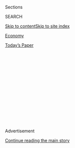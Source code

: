<div id="app">

<div>

<div>

<div>

<div class="NYTAppHideMasthead css-1q2w90k e1suatyy0">

<div class="section css-ui9rw0 e1suatyy2">

<div class="css-eph4ug er09x8g0">

<div class="css-6n7j50">

</div>

<span class="css-1dv1kvn">Sections</span>

<div class="css-10488qs">

<span class="css-1dv1kvn">SEARCH</span>

</div>

[Skip to content](#site-content)[Skip to site
index](#site-index)

</div>

<div id="masthead-section-label" class="css-1wr3we4 eaxe0e00">

[Economy](https://www.nytimes.com/section/business/economy)

</div>

<div class="css-10698na e1huz5gh0">

</div>

</div>

<div id="masthead-bar-one" class="section hasLinks css-15hmgas e1csuq9d3">

<div class="css-uqyvli e1csuq9d0">

</div>

<div class="css-1uqjmks e1csuq9d1">

</div>

<div class="css-9e9ivx">

[](https://myaccount.nytimes.com/auth/login?response_type=cookie&client_id=vi)

</div>

<div class="css-1bvtpon e1csuq9d2">

[Today’s
Paper](https://www.nytimes.com/section/todayspaper)

</div>

</div>

</div>

</div>

<div data-aria-hidden="false">

<div id="site-content" data-role="main">

<div>

<div class="css-1aor85t" style="opacity:0.000000001;z-index:-1;visibility:hidden">

<div class="css-1hqnpie">

<div class="css-epjblv">

<span class="css-17xtcya">[Economy](/section/business/economy)</span><span class="css-x15j1o">|</span><span class="css-fwqvlz">Trump
Sealed Carrier Deal With Mix of Threat and
Incentive</span>

</div>

<div class="css-k008qs">

<div class="css-1iwv8en">

<span class="css-18z7m18"></span>

<div>

</div>

</div>

<span class="css-1n6z4y">https://nyti.ms/2gQfvav</span>

<div class="css-1705lsu">

<div class="css-4xjgmj">

<div class="css-4skfbu" data-role="toolbar" data-aria-label="Social Media Share buttons, Save button, and Comments Panel with current comment count" data-testid="share-tools">

  - 
  - 
  - 
  - 
    
    <div class="css-6n7j50">
    
    </div>

  - 
  - 

</div>

</div>

</div>

</div>

</div>

</div>

<div class="css-13pd83m">

</div>

<div id="top-wrapper" class="css-1sy8kpn">

<div id="top-slug" class="css-l9onyx">

Advertisement

</div>

[Continue reading the main
story](#after-top)

<div class="ad top-wrapper" style="text-align:center;height:100%;display:block;min-height:250px">

<div id="top" class="place-ad" data-position="top" data-size-key="top">

</div>

</div>

<div id="after-top">

</div>

</div>

<div id="sponsor-wrapper" class="css-1hyfx7x">

<div id="sponsor-slug" class="css-19vbshk">

Supported by

</div>

[Continue reading the main
story](#after-sponsor)

<div id="sponsor" class="ad sponsor-wrapper" style="text-align:center;height:100%;display:block">

</div>

<div id="after-sponsor">

</div>

</div>

<div class="css-1vkm6nb ehdk2mb0">

# Trump Sealed Carrier Deal With Mix of Threat and Incentive

</div>

![<span class="css-16f3y1r e13ogyst0">President-elect Donald Trump took
credit for saving roughly half of the 2,000 jobs Indianapolis stood to
lose at the heating and cooling giant
Carrier.</span><span class="css-cch8ym"><span class="css-1dv1kvn">Credit</span><span class="css-cnj6d5 e1z0qqy90" itemprop="copyrightHolder"><span class="css-1ly73wi e1tej78p0">Credit...</span><span>Doug
Mills/The New York
Times</span></span></span>](https://static01.nyt.com/images/2016/12/02/us/02carrier-video-hp/02carrier-video-hp-videoSixteenByNine3000-v2.jpg)

<div class="css-xt80pu e12qa4dv0">

<div class="css-18e8msd">

<div class="css-vp77d3 epjyd6m0">

<div class="css-1baulvz">

By [<span class="css-1baulvz last-byline" itemprop="name">Nelson D.
Schwartz</span>](http://www.nytimes.com/by/nelson-d-schwartz)

</div>

</div>

  - Dec. 1,
    2016

  - 
    
    <div class="css-4xjgmj">
    
    <div class="css-d8bdto" data-role="toolbar" data-aria-label="Social Media Share buttons, Save button, and Comments Panel with current comment count" data-testid="share-tools">
    
      - 
      - 
      - 
      - 
        
        <div class="css-6n7j50">
        
        </div>
    
      - 
      - 
    
    </div>
    
    </div>

</div>

</div>

<div class="section meteredContent css-1r7ky0e" name="articleBody" itemprop="articleBody">

<div class="css-1fanzo5 StoryBodyCompanionColumn">

<div class="css-53u6y8">

INDIANAPOLIS — The long-promised call from Donald J. Trump to the
heating and cooling giant Carrier came early one morning about a week
after the election, when he unexpectedly won the industrial heartland.

The president-elect warned Gregory Hayes, the chief executive of
Carrier’s parent, United Technologies, that he had to find a way to
save a substantial share of the jobs it had vowed to move to Mexico, or
he would face the wrath of the incoming administration.

On Thursday, as he toured the factory floor here to take credit for
saving roughly half of the 2,000 jobs Indiana stood to lose, Mr. Trump
sent a message to other businesses as well that he intended to follow
through on his pledges to impose stiff tariffs on imports from companies
that move production overseas and ship their products back to the United
States.

“This is the way it’s going to be,” Mr. Trump said in an interview with
The New York Times. “Corporate America is going to have to understand
that we have to take care of our workers also.”

</div>

</div>

<div class="css-1fanzo5 StoryBodyCompanionColumn">

<div class="css-53u6y8">

Mr. Trump was accompanied by his vice president-elect, Mike Pence, who
is currently Indiana’s governor. He was in the room at Trump Tower when
the president-elect placed his initial call to Mr. Hayes, and he was the
one who sealed the deal with the chief executive with a handshake in the
building on
Monday.

</div>

</div>

<div class="css-1sngw6j">

[](https://www.nytimes.com/interactive/2016/11/30/us/politics/trump-manufacturing-jobs-indiana-carrier.html)

<div class="css-1eoytci">

![](https://static01.nyt.com/images/2016/11/30/us/politics/trump-manufacturing-jobs-indiana-carrier-1480538094077/trump-manufacturing-jobs-indiana-carrier-1480538094077-articleLarge-v3.png)

</div>

<div class="css-1rha1bf">

## What It Means for Trump to Save 1,000 Jobs in Indiana

How the president-elect’s deal measures up to U.S. manufacturing job
losses.

</div>

</div>

<div class="css-1fanzo5 StoryBodyCompanionColumn">

<div class="css-53u6y8">

“I don’t want them moving out of the country without consequences,” Mr.
Trump said, even if that means angering the free-market-oriented
Republicans he beat in the primaries but will have to work with on
Capitol Hill.

“The free market has been sorting it out and America’s been losing,” Mr.
Pence added, as Mr. Trump interjected, “Every time, every time.”

But since the pact was disclosed on Tuesday, critics have pounced on
Carrier’s receipt of $7 million in incentives from the state of Indiana
— just the kind of corporate giveaways Mr. Trump knocked as he slammed
Carrier on the campaign trail last spring.

</div>

</div>

<div class="css-1fanzo5 StoryBodyCompanionColumn">

<div class="css-53u6y8">

Others have pointed out that cutting individual deals with different
companies is a costly and ineffective way to stem the powerful forces
that impel business to move factories and jobs in a highly competitive
global and national economy.

“He has signaled to every corporation in America that they can threaten
to offshore jobs in exchange for business-friendly tax benefits and
incentives,” Senator Bernie Sanders of Vermont wrote in an op-ed on
Thursday for The Washington Post.

In Washington, Josh Earnest, the White House press secretary, suggested
that Carrier’s decision, while “good news,” was only a drop in the
bucket.

<div class="css-79elbk" data-testid="photoviewer-wrapper">

<div class="css-z3e15g" data-testid="photoviewer-wrapper-hidden">

</div>

<div class="css-1a48zt4 ehw59r15" data-testid="photoviewer-children">

<div class="css-zgakxe erfvjey0">

<span class="css-1ly73wi e1tej78p0">Image</span>

<div class="css-zjzyr8">

<div data-testid="lazyimage-container" style="height:450.39506172839504px">

</div>

</div>

</div>

<span class="css-16f3y1r e13ogyst0" data-aria-hidden="true">An image of
a letter handed out to Carrier employees on Thursday. “While this
announcement is good news for many, we recognize it is not good news for
everyone,” the letter stated.</span>

</div>

</div>

“Mr. Trump would have to make 804 more announcements just like that to
equal the standard of jobs in the manufacturing sector that were created
in this country under President Obama’s watch,” Mr. Earnest said. “So
this is good news, but the incoming president has a high bar to meet
when it comes to putting in place the kind of economic policies that
would benefit American workers.”

Still, Mr. Trump’s appeal is likely to lead to a more fundamental shift
in the way Washington approaches[dealing with corporate decisions on
where to locate
jobs](https://www.nytimes.com/2016/11/30/business/economy/trump-saved-jobs-at-carrier-but-more-midwest-jobs-are-in-jeopardy.html).

“Contrary to early reactions from the left and the right, the Carrier
deal opens the door to a new approach to U.S. economic growth policy
that is sorely needed,” the Information Technology and Innovation
Foundation, a research and advocacy group, said in a statement. “It sets
the precedent that growing, attracting and retaining globally traded,
innovation-based industries that are both high-value and pay high wages
is central to U.S. economic growth.”

</div>

</div>

<div class="css-1fanzo5 StoryBodyCompanionColumn">

<div class="css-53u6y8">

Despite the cheers Mr. Trump received as he walked around the factory
floor, where the lines continued to run and he had to shout at times to
be heard, another 1,000 workers for the company in Indiana will be
losing their jobs.

This includes 700 at a United Technologies factory in nearby Huntington,
as well as several hundred here. The 800 or so jobs that are being
preserved are mostly on the lines that build medium- and high-efficiency
gas furnaces.

Not long after Mr. Trump and Mr. Pence departed for the airport and to
another rally in Ohio to celebrate his victory, workers coming in for
the night shift received a letter titled “Company Update on Indianapolis
Operations.”

</div>

</div>

<div class="css-79elbk" data-testid="photoviewer-wrapper">

<div class="css-z3e15g" data-testid="photoviewer-wrapper-hidden">

</div>

<div class="css-1a48zt4 ehw59r15" data-testid="photoviewer-children">

![<span class="css-16f3y1r e13ogyst0" data-aria-hidden="true">“It sets a
great tone,” Mr. Trump said in an interview as he toured the Carrier
factory after the announcement that hundreds of jobs would remain there.
“What they’ve done is great for
America.”</span><span class="css-cnj6d5 e1z0qqy90" itemprop="copyrightHolder"><span class="css-1ly73wi e1tej78p0">Credit...</span><span>A
J Mast for The New York
Times</span></span>](https://static01.nyt.com/images/2016/12/02/business/02CARRIER4/02CARRIER4-articleLarge.jpg?quality=75&auto=webp&disable=upscale)

</div>

</div>

<div class="css-1fanzo5 StoryBodyCompanionColumn">

<div class="css-53u6y8">

“While this announcement is good news for many, we recognize it is not
good news for everyone,” the letter stated. “We are moving forward with
previously announced plans to relocate the fan coil manufacturing lines,
with the expected completion by the end of 2017.”

United Technologies, Carrier’s parent, saw the writing on the wall as
soon as Mr. Trump declared victory last month. Offering to preserve
jobs, even at the cost of some of the $65 million savings the company
expected from the move, could serve its larger corporate interests.

“Every penny counts, but if we step back and I’m looking at earnings of
$6.60 per share this year, 2 cents is an easy concession if the
president-elect listens to some of the company’s bigger concerns,” said
Howard Rubel, a senior equity analyst with Jefferies, an investment
banking firm in New York.

</div>

</div>

<div class="css-1fanzo5 StoryBodyCompanionColumn">

<div class="css-53u6y8">

And Mr. Trump and Mr. Pence, while providing a carrot through the state
incentives and promises of future business tax cuts, held an implicit
stick: the threat of pulling federal contracts from Carrier’s parent,
United Technologies. Mr. Trump and his team were well aware that the
amount United Technologies stood to lose in those contracts dwarfed the
savings from moving some of its operations to Monterrey from Indiana.

Despite only accomplishing half of what had been promised in the
campaign, Mr. Trump and Mr. Pence predicted that the number of jobs
ultimately preserved could rise as Carrier follows through on its
promise to invest more than $16 million in the state.

That provision, plus the incentives, were worked out between Carrier and
officials from the state of Indiana’s economic development office, with
Mr. Pence overseeing the
process.

</div>

</div>

<div style="max-width:100%;margin:0 auto">

<div class="css-17dprlf" data-id="100000004795153" data-slug="carrier-coverage" style="max-width:300px">

</div>

</div>

<div class="css-1fanzo5 StoryBodyCompanionColumn">

<div class="css-53u6y8">

The vice president-elect insisted that the incentives did not represent
a giveaway on Mr. Trump’s part, and claimed United Technologies had
turned down a similar-size package of breaks in March.

What made the difference, he said, was Mr. Trump’s public pressure, as
well his promise to cut corporate taxes and ease regulation.

“These jobs were gone,” Mr. Pence said. “I sat the executives down in my
governor’s office in the statehouse in early March. They said we aren’t
in a position to reconsider this in any way, shape or form.”

</div>

</div>

<div class="css-1fanzo5 StoryBodyCompanionColumn">

<div class="css-53u6y8">

Mr. Trump, too, played down the role of the incentives. And he said he
did not directly raise the $5 billion to $6 billion in federal contracts
United Technologies receives, much of it from the Pentagon.

But company officials are acutely aware that its Pratt & Whitney unit,
among other things, supplies jet engines to the Air Force’s most
advanced fighter and many other planes, making it much more vulnerable
to political pressure than other, lesser-known manufacturers that have
been steadily closing shop in the Midwest and moving production south of
the border.

“It may have a played a role in their equation,” Mr. Trump allowed. “I
never mentioned it. I didn’t feel I had to.”

What about the fact that Mr. Trump frequently sourced products for his
properties overseas, along with some popular Trump-branded merchandise?
Will he lead by example and buy more goods made in the U.S.A.?

“I buy thousands and thousands of TVs,” he said. “I would like to, but
they essentially don’t make them in the U.S. You know the hats I do? It
took us forever to find a company that can make a hat in the U.S.”

</div>

</div>

</div>

<div>

</div>

<div>

</div>

<div>

</div>

<div>

<div id="bottom-wrapper" class="css-1ede5it">

<div id="bottom-slug" class="css-l9onyx">

Advertisement

</div>

[Continue reading the main
story](#after-bottom)

<div id="bottom" class="ad bottom-wrapper" style="text-align:center;height:100%;display:block;min-height:90px">

</div>

<div id="after-bottom">

</div>

</div>

</div>

</div>

</div>

## Site Index

<div>

</div>

## Site Information Navigation

  - [© <span>2020</span> <span>The New York Times
    Company</span>](https://help.nytimes.com/hc/en-us/articles/115014792127-Copyright-notice)

<!-- end list -->

  - [NYTCo](https://www.nytco.com/)
  - [Contact
    Us](https://help.nytimes.com/hc/en-us/articles/115015385887-Contact-Us)
  - [Work with us](https://www.nytco.com/careers/)
  - [Advertise](https://nytmediakit.com/)
  - [T Brand Studio](http://www.tbrandstudio.com/)
  - [Your Ad
    Choices](https://www.nytimes.com/privacy/cookie-policy#how-do-i-manage-trackers)
  - [Privacy](https://www.nytimes.com/privacy)
  - [Terms of
    Service](https://help.nytimes.com/hc/en-us/articles/115014893428-Terms-of-service)
  - [Terms of
    Sale](https://help.nytimes.com/hc/en-us/articles/115014893968-Terms-of-sale)
  - [Site
    Map](https://spiderbites.nytimes.com)
  - [Help](https://help.nytimes.com/hc/en-us)
  - [Subscriptions](https://www.nytimes.com/subscription?campaignId=37WXW)

</div>

</div>

</div>

</div>

